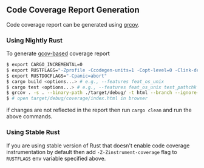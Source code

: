 Code Coverage Report Generation
---------------------------------

Code coverage report can be generated using [grcov](https://github.com/mozilla/grcov).

### Using Nightly Rust

To generate [gcov-based](https://github.com/mozilla/grcov#example-how-to-generate-gcda-files-for-cc) coverage report

```bash
$ export CARGO_INCREMENTAL=0
$ export RUSTFLAGS="-Zprofile -Ccodegen-units=1 -Copt-level=0 -Clink-dead-code -Coverflow-checks=off -Zpanic_abort_tests -Cpanic=abort"
$ export RUSTDOCFLAGS="-Cpanic=abort"
$ cargo build <options...> # e.g., --features feat_os_unix
$ cargo test <options...> # e.g., --features feat_os_unix test_pathchk
$ grcov . -s . --binary-path ./target/debug/ -t html --branch --ignore-not-existing --ignore build.rs --excl-br-line "^\s*((debug_)?assert(_eq|_ne)?\#\[derive\()" -o ./target/debug/coverage/
$ # open target/debug/coverage/index.html in browser
```

if changes are not reflected in the report then run `cargo clean`  and run the above commands.

### Using Stable Rust

If you are using stable version of Rust that doesn't enable code coverage instrumentation by default 
then add `-Z-Zinstrument-coverage` flag to `RUSTFLAGS` env variable specified above.

